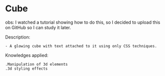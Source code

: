# Cube
obs: I watched a tutorial showing how to do this, so I decided to upload this on GitHub so I can study it later.

Description:

    - A glowing cube with text attached to it using only CSS techniques.

Knowledges applied:

    .Manipulation of 3d elements
    .3d styling effects
